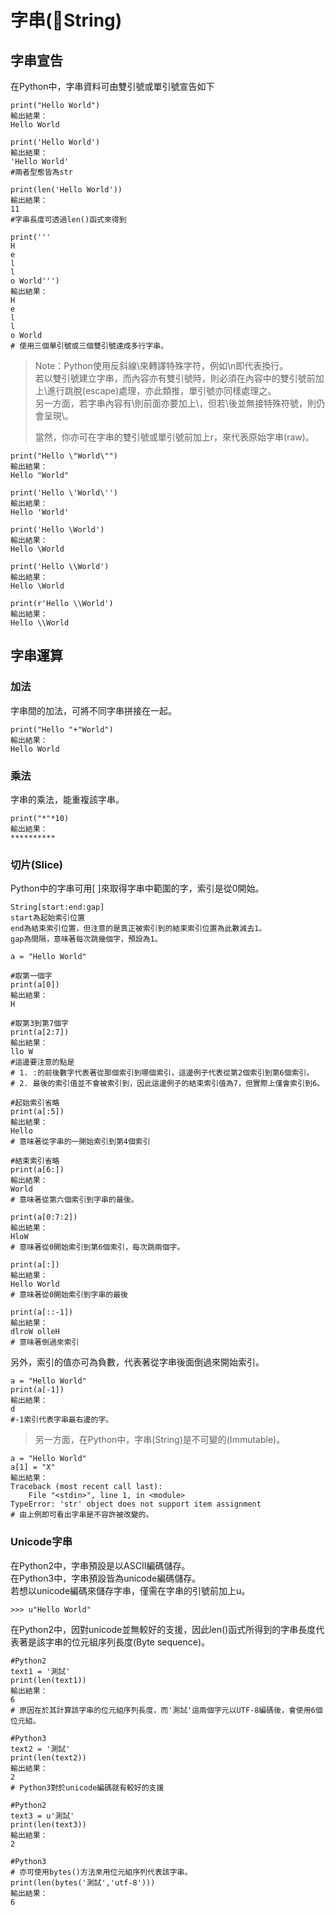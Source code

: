 # 字串\(String\)

## 字串宣告

在Python中，字串資料可由雙引號或單引號宣告如下

```
print("Hello World")
輸出結果：
Hello World

print('Hello World')
輸出結果：
'Hello World'
#兩者型態皆為str

print(len('Hello World'))
輸出結果：
11
#字串長度可透過len()函式來得到

print('''
H
e
l
l
o World''')
輸出結果：
H
e
l
l
o World
# 使用三個單引號或三個雙引號達成多行字串。
```

> Note：Python使用反斜線\來轉譯特殊字符，例如\n即代表換行。  
> 若以雙引號建立字串，而內容亦有雙引號時，則必須在內容中的雙引號前加上\進行跳脫\(escape\)處理，亦此類推，單引號亦同樣處理之。  
> 另一方面，若字串內容有\則前面亦要加上\\，但若\後並無接特殊符號，則仍會呈現\。  
>   
> 當然，你亦可在字串的雙引號或單引號前加上r，來代表原始字串\(raw\)。

```text
print("Hello \"World\"")
輸出結果：
Hello "World"

print('Hello \'World\'')
輸出結果：
Hello 'World'

print('Hello \World')
輸出結果：
Hello \World

print('Hello \\World')
輸出結果：
Hello \World

print(r'Hello \\World')
輸出結果：
Hello \\World
```

## 字串運算

### 加法

字串間的加法，可將不同字串拼接在一起。

```text
print("Hello "+"World")
輸出結果：
Hello World
```

### 乘法

字串的乘法，能重複該字串。

```text
print("*"*10)
輸出結果：
**********
```

### 切片\(Slice\)

Python中的字串可用\[ \]來取得字串中範圍的字，索引是從0開始。

```text
String[start:end:gap]
start為起始索引位置
end為結束索引位置，但注意的是真正被索引到的結束索引位置為此數減去1。
gap為間隔，意味著每次跳幾個字，預設為1。
```

```text
a = "Hello World"

#取第一個字
print(a[0])
輸出結果：
H

#取第3到第7個字
print(a[2:7])
輸出結果：
llo W
#這邊要注意的點是
# 1. :的前後數字代表著從那個索引到哪個索引，這邊例子代表從第2個索引到第6個索引。
# 2. 最後的索引值並不會被索引到，因此這邊例子的結束索引值為7，但實際上僅會索引到6。

#起始索引省略
print(a[:5])
輸出結果：
Hello
# 意味著從字串的一開始索引到第4個索引

#結束索引省略
print(a[6:])
輸出結果：
World
# 意味著從第六個索引到字串的最後。

print(a[0:7:2])
輸出結果：
HloW
# 意味著從0開始索引到第6個索引，每次跳兩個字。

print(a[:])
輸出結果：
Hello World
# 意味著從0開始索引到字串的最後

print(a[::-1])
輸出結果：
dlroW olleH
# 意味著倒過來索引
```

另外，索引的值亦可為負數，代表著從字串後面倒過來開始索引。

```text
a = "Hello World"
print(a[-1])
輸出結果：
d
#-1索引代表字串最右邊的字。
```

> 另一方面，在Python中，字串\(String\)是不可變的\(Immutable\)。

```text
a = "Hello World"
a[1] = "X"
輸出結果：
Traceback (most recent call last):
    File "<stdin>", line 1, in <module>
TypeError: 'str' object does not support item assignment
# 由上例即可看出字串是不容許被改變的。
```

### Unicode字串

在Python2中，字串預設是以ASCII編碼儲存。  
在Python3中，字串預設皆為unicode編碼儲存。  
若想以unicode編碼來儲存字串，僅需在字串的引號前加上u。

```text
>>> u"Hello World"
```

在Python2中，因對unicode並無較好的支援，因此len\(\)函式所得到的字串長度代表著是該字串的位元組序列長度\(Byte sequence\)。

```text
#Python2
text1 = '測試'
print(len(text1))
輸出結果：
6
# 原因在於其計算該字串的位元組序列長度，而'測試'這兩個字元以UTF-8編碼後，會使用6個位元組。

#Python3
text2 = '測試'
print(len(text2))
輸出結果：
2
# Python3對於unicode編碼就有較好的支援

#Python2
text3 = u'測試'
print(len(text3))
輸出結果：
2

#Python3
# 亦可使用bytes()方法來用位元組序列代表該字串。
print(len(bytes('測試','utf-8')))
輸出結果：
6
```

